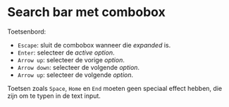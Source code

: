 <!-- @license CC0-1.0 -->

# Search bar met combobox

Toetsenbord:

- `Escape`: sluit de combobox wanneer die _expanded_ is.
- `Enter`: selecteer de _active option_.
- `Arrow up`: selecteer de vorige _option_.
- `Arrow down`: selecteer de volgende _option_.
- `Arrow up`: selecteer de volgende _option_.

Toetsen zoals `Space`, `Home` en `End` moeten geen speciaal effect hebben, die zijn om te typen in de text input.
